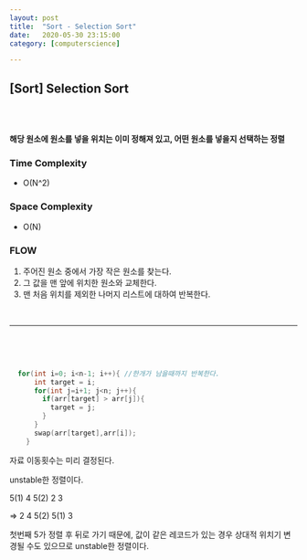 ```yaml
---
layout:	post
title:	"Sort - Selection Sort"
date:	2020-05-30 23:15:00
category: [computerscience]

---
```




## [Sort] Selection Sort

<br/>

<br/>

**해당 원소에 원소를 넣을 위치는 이미 정해져 있고, 어떤 원소를 넣을지 선택하는 정렬**

### Time Complexity 

+ O(N^2)

### Space Complexity

+ O(N)



### FLOW

1. 주어진 원소 중에서 가장 작은 원소를 찾는다.
2. 그 값을 맨 앞에 위치한 원소와 교체한다.
3. 맨 처음 위치를 제외한 나머지 리스트에 대하여 반복한다.

<br/>

---------------------

<br/>

<br/>

``` c++
  
  for(int i=0; i<n-1; i++){ //한개가 남을때까지 반복한다.
      int target = i;
      for(int j=i+1; j<n; j++){
        if(arr[target] > arr[j]){
          target = j;
        }
      }
      swap(arr[target],arr[i]);
    }

```



자료 이동횟수는 미리 결정된다.

unstable한 정렬이다.

5(1) 4 5(2) 2 3

=> 2 4 5(2) 5(1) 3

첫번째 5가 정렬 후 뒤로 가기 때문에, 값이 같은 레코드가 있는 경우 상대적 위치기 변경될 수도 있으므로 unstable한 정렬이다.

<br/>

<br/>


